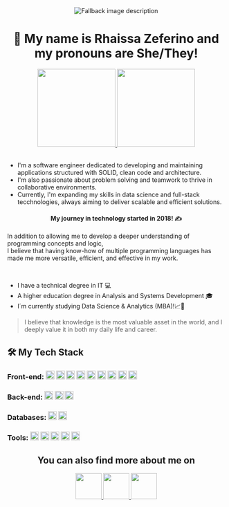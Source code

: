 <!--
 Hello, Devs!! How are you?
-->
<div align="center">
<picture>
  <source media="(prefers-color-scheme: dark)" srcset="https://readme-typing-svg.herokuapp.com/?font=Fira+Code&pause=500&color=5EE9B5&center=true&vCenter=true&width=435&lines=Hi+there!+%F0%9F%91%8B;I%27m+a+Software+Engineer!+%F0%9F%A7%91%F0%9F%8F%BE%E2%80%8D%F0%9F%92%BB">
  <source media="(prefers-color-scheme: light)" srcset="https://readme-typing-svg.herokuapp.com/?font=Fira+Code&pause=500&color=006045&center=true&vCenter=true&width=435&lines=Hi+there!+%F0%9F%91%8B;I%27m+a+Software+Engineer!+%F0%9F%A7%91%F0%9F%8F%BE%E2%80%8D%F0%9F%92%BB">
  <img alt="Fallback image description" src="default-image.png">
</picture>
</div>




<div align="center">
 
# 🫡 My name is Rhaissa Zeferino and my pronouns are She/They!
<a href="https://github.com/rhaiz">
 <img height="180em" src="https://github-readme-stats.vercel.app/api/top-langs/?username=rhaiz&layout=compact&langs_count=7&theme=dark#gh-dark-mode-only"/>
 <img height="180em" src="https://github-readme-stats.vercel.app/api?username=rhaiz&show_icons=true&theme=dark#gh-dark-mode-only&include_all_commits=true&count_private=true"/>
</a>
</div>




<br>

- I'm a software engineer dedicated to developing and maintaining applications structured with SOLID, clean code and architecture.  
- I'm also passionate about problem solving and teamwork to thrive in collaborative environments.  
- Currently, I'm expanding my skills in data science and full-stack tecchnologies, always aiming to deliver scalable and efficient solutions.

<div align="center">

#### My journey in technology started in 2018! ✍
</div>

In addition to allowing me to develop a deeper understanding of programming concepts and logic,  
I believe that having know-how of multiple programming languages has made me more versatile, efficient, and effective in my work.

<br>

- I have a technical degree in IT 💻 
- A higher education degree in Analysis and Systems Development 🎓
- I´m currently studying Data Science & Analytics (MBA)!📈🚀

> I believe that knowledge is the most valuable asset in the world, and I deeply value it in both my daily life and career.




## 🛠 My Tech Stack

### Front-end: <img src="https://cdn.jsdelivr.net/gh/devicons/devicon/icons/html5/html5-original.svg" width="20" height="20" /> <img src="https://cdn.jsdelivr.net/gh/devicons/devicon/icons/css3/css3-original.svg" width="20" height="20" /> <img src="https://cdn.jsdelivr.net/gh/devicons/devicon@latest/icons/javascript/javascript-original.svg" width="20" height="20"/> <img src="https://cdn.jsdelivr.net/gh/devicons/devicon@latest/icons/bootstrap/bootstrap-original.svg" width="20" height="20" /> <img src="https://cdn.jsdelivr.net/gh/devicons/devicon/icons/vuejs/vuejs-original.svg" width="20" height="20" /> <img src="https://cdn.jsdelivr.net/gh/devicons/devicon/icons/react/react-original.svg" width="20" height="20" /> <img src="https://cdn.jsdelivr.net/gh/devicons/devicon@latest/icons/typescript/typescript-original.svg" width="20" height="20" /> <img src="https://cdn.jsdelivr.net/gh/devicons/devicon@latest/icons/nextjs/nextjs-original.svg" width="20" height="20" /> <img src="https://cdn.jsdelivr.net/gh/devicons/devicon@latest/icons/tailwindcss/tailwindcss-original.svg" width="20" height="20" />

### Back-end: <img src="https://cdn.jsdelivr.net/gh/devicons/devicon/icons/python/python-original.svg" width="20" height="20" /> <img src="https://cdn.jsdelivr.net/gh/devicons/devicon@latest/icons/nextjs/nextjs-original.svg" width="20" height="20" /> <img src="https://cdn.jsdelivr.net/gh/devicons/devicon@latest/icons/nodejs/nodejs-original-wordmark.svg" width="20" height="20" />

### Databases: <img src="https://cdn.jsdelivr.net/gh/devicons/devicon/icons/mongodb/mongodb-original.svg" width="20" height="20" /> <img src="https://cdn.jsdelivr.net/gh/devicons/devicon/icons/mysql/mysql-original.svg" width="20" height="20" />

### Tools: <img src="https://cdn.jsdelivr.net/gh/devicons/devicon@latest/icons/vscode/vscode-original.svg" width="20" height="20" /> <img src="https://cdn.jsdelivr.net/gh/devicons/devicon@latest/icons/pycharm/pycharm-original.svg" width="20" height="20" /> <img src="https://cdn.jsdelivr.net/gh/devicons/devicon@latest/icons/insomnia/insomnia-original.svg" width="20" height="20" /> <img src="https://cdn.jsdelivr.net/gh/devicons/devicon/icons/figma/figma-original.svg" width="20" height="20" /> <img src="https://cdn.jsdelivr.net/gh/devicons/devicon/icons/git/git-original.svg" width="20" height="20" />




<div align="center">

## You can also find more about me on 
<a href="https://www.linkedin.com/in/rhaissa-zeferino/" target="_blank">
        <img src="https://cdn.jsdelivr.net/gh/devicons/devicon/icons/linkedin/linkedin-original.svg" width="60" height="60" />
 </a>
 <a href="https://www.hackerrank.com/profile/rhaissazeferino" target="_blank">
        <img src="https://hrcdn.net/fcore/assets/favicon-ddc852f75a.png" width="60" height="60" />
 </a>
 <a href="https://portfolio-rhaissazeferinos-projects.vercel.app/" target="_blank">
        <img src="https://portfolio-rhaissazeferinos-projects.vercel.app/favicon.ico" width="60" height="60" />
 </a>
</div>
